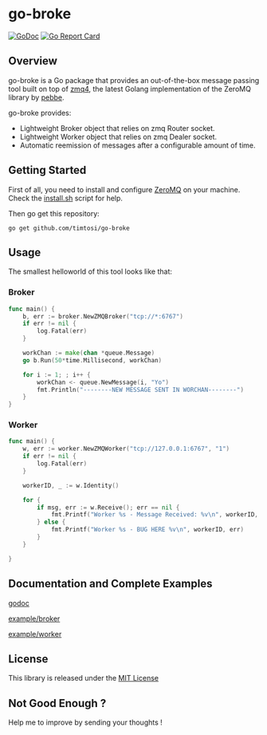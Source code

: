 # go-broke

[![GoDoc](https://godoc.org/github.com/timtosi/go-broke?status.svg)](https://godoc.org/github.com/timtosi/go-broke)
[![Go Report Card](https://goreportcard.com/badge/github.com/timtosi/go-broke)](https://goreportcard.com/report/github.com/timtosi/go-broke)


## Overview
go-broke is a Go package that provides an out-of-the-box message passing tool built on top of [zmq4](https://github.com/pebbe/zmq4),
the latest Golang implementation of the ZeroMQ library by [pebbe](https://github.com/pebbe).

go-broke provides:
* Lightweight Broker object that relies on zmq Router socket.
* Lightweight Worker object that relies on zmq Dealer socket.
* Automatic reemission of messages after a configurable amount of time.

## Getting Started
First of all, you need to install and configure [ZeroMQ](http://zeromq.org/) on your machine.
Check the [install.sh](https://github.com/TimTosi/go-broke/blob/master/install.sh) script for help.

Then go get this repository:

```golang
go get github.com/timtosi/go-broke
```

## Usage
The smallest helloworld of this tool looks like that:

### Broker
```go
func main() {
	b, err := broker.NewZMQBroker("tcp://*:6767")
	if err != nil {
		log.Fatal(err)
	}

	workChan := make(chan *queue.Message)
	go b.Run(50*time.Millisecond, workChan)

	for i := 1; ; i++ {
		workChan <- queue.NewMessage(i, "Yo")
		fmt.Println("--------NEW MESSAGE SENT IN WORCHAN--------")		
	}
}
```

### Worker
```go
func main() {
	w, err := worker.NewZMQWorker("tcp://127.0.0.1:6767", "1")
	if err != nil {
		log.Fatal(err)
	}

	workerID, _ := w.Identity()

	for {
		if msg, err := w.Receive(); err == nil {
			fmt.Printf("Worker %s - Message Received: %v\n", workerID, msg)
		} else {
			fmt.Printf("Worker %s - BUG HERE %v\n", workerID, err)
		}
	}

}
```

## Documentation and Complete Examples
[godoc](https://godoc.org/github.com/timtosi/go-broke)

[example/broker](https://github.com/TimTosi/go-broke/blob/master/examples/broker/main.go)

[example/worker](https://github.com/TimTosi/go-broke/blob/master/examples/worker/main.go)

## License
This library is released under the [MIT License](http://opensource.org/licenses/MIT)

## Not Good Enough ?
Help me to improve by sending your thoughts !
